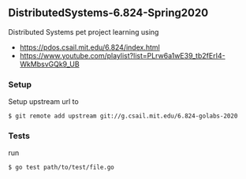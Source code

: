 ## DistributedSystems-6.824-Spring2020
Distributed Systems pet project learning using
- https://pdos.csail.mit.edu/6.824/index.html 
- https://www.youtube.com/playlist?list=PLrw6a1wE39_tb2fErI4-WkMbsvGQk9_UB 

### Setup

Setup upstream url to
```
$ git remote add upstream git://g.csail.mit.edu/6.824-golabs-2020
```

### Tests
run
```
$ go test path/to/test/file.go
```